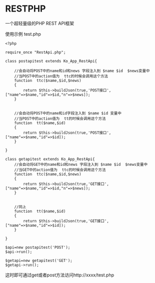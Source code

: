 # RESTPHP
一个超轻量级的PHP REST API框架

使用示例 test.php

    <?php

    require_once "RestApi.php";

    class postapitest extends Ko_App_RestApi{

        //会自动将POST中的name和id和news 字段注入到 $name $id  $news变量中
        //当POST中的action值为  ttc的时候会调用这个方法
        function  ttc($name,$id,$news)
        {
            return $this->buildJson(true,'POST接口',["name"=>$name,"id"=>$id,"n"=>$news]);
        }


        //会自动将POST中的name和id字段注入到 $name $id 变量中
        //当POST中的action值为  tt的时候会调用这个方法
        function  tt($name,$id)
        {
            return $this->buildJson(true,'POST接口',["name"=>$name,"id"=>$id]);
        }

    }

    class getapitest extends Ko_App_RestApi{
        //会自动将GET中的name和id和news 字段注入到 $name $id  $news变量中
        //当GET中的action值为  ttc的时候会调用这个方法
        function  ttc($name,$id,$news)
        {
            return $this->buildJson(true,'GET接口',["name"=>$name,"id"=>$id,"n"=>$news]);
        }


        //同上
        function  tt($name,$id)
        {
            return $this->buildJson(true,'GET接口',["name"=>$name,"id"=>$id]);
        }

    }

    $api=new postapitest('POST');
    $api->run();

    $getapi=new getapitest('GET');
    $getapi->run();



这时即可通过get或者post方法访问http://xxxx/test.php
